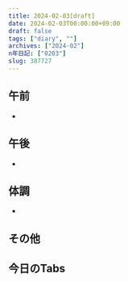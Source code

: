 ```yaml
---
title: 2024-02-03[draft]
date: 2024-02-03T00:00:00+09:00
draft: false
tags: ["diary", ""]
archives: ["2024-02"]
n年日記: ["0203"]
slug: 387727
---
```

## 午前
- 
## 午後
- 
## 体調
- 
## その他
## 今日のTabs